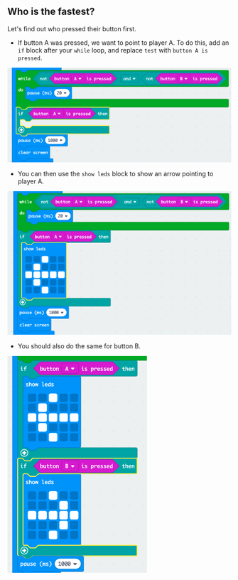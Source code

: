 ## Who is the fastest?

Let's find out who pressed their button first.

+ If button A was pressed, we want to point to player A. To do this, add an `if` block after your `while` loop, and replace `test` with `button A is pressed`.

![skjermbilde](images/reaction-if-a.png)

+ You can then use the `show leds` block to show an arrow pointing to player A.

![skjermbilde](images/reaction-if-a-show.png)

+ You should also do the same for button B.

![skjermbilde](images/reaction-if-b-show.png)